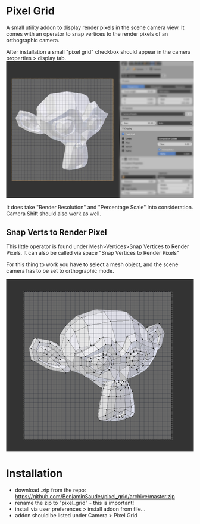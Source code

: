 # Pixel Grid
A small utility addon to display render pixels in the scene camera view.
It comes with an operator to snap vertices to the render pixels of an orthographic camera.

After installation a small "pixel grid" checkbox should appear in the camera properties > display tab.
![pixel_grid_header](https://github.com/BenjaminSauder/pixel_grid/blob/master/doc/header.jpg)

It does take "Render Resolution" and "Percentage Scale" into consideration. Camera Shift should also work as well.


## Snap Verts to Render Pixel

This little operator is found under Mesh>Vertices>Snap Vertices to Render Pixels. It can also be called via space "Snap Vertices to Render Pixels"

For this thing to work you have to select a mesh object, and the scene camera has to be set to orthographic mode.

![pixel_grid_snap_verts](https://github.com/BenjaminSauder/pixel_grid/blob/master/doc/snap_verts.gif)

# Installation

- download .zip from the repo: https://github.com/BenjaminSauder/pixel_grid/archive/master.zip
- rename the zip to "pixel_grid" - this is important!
- install via user preferences > install addon from file...
- addon should be listed under Camera > Pixel Grid
